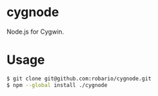 # cygnode
Node.js for Cygwin.

# Usage

```bash
$ git clone git@github.com:robario/cygnode.git
$ npm --global install ./cygnode
```
